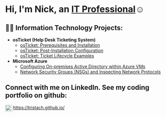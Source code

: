<h1>Hi, I'm Nick, an <a href="https://linkedin.com/in/Josh">IT Professional</a>☺</h1>

<h2>👨‍💻 Information Technology Projects:</h2>

- <b>osTicket (Help Desk Ticketing System)</b>
  - [osTicket: Prerequisites and Installation](https://github.com/tristach/osTicket.prereq/blob/main/README.md)
  - [osTicket: Post-Installation Configuration](https://github.com/tristach/osTicket.Post.Config)
  - [osTicket: Ticket Lifecycle Examples](https://github.com/tristach/Ticket.Lifecycle.Examples/blob/main/README.md)
- <b>Microsoft Azure</b>
  - [Configuring On-premises Active Directory within Azure VMs](https://github.com/tristach/Active.Directory.Azure.VMs/blob/main/README.md)
  - [Network Security Groups (NSGs) and Inspecting Network Protocols](https://github.com/tristach/Azure.Network.Protocols/blob/main/README.md)

<h2>Connect with me on LinkedIn.  See my coding portfolio on github:</h2>


[<img align="left" alt="Josh | LinkedIn" width="22px" src="https://cdn.jsdelivr.net/npm/simple-icons@v3/icons/linkedin.svg" />][linkedin]



[linkedin]: https://www.linkedin.com/in/nick-stach?lipi=urn%3Ali%3Apage%3Ad_flagship3_profile_view_base_contact_details%3B72I0SCqUQZ%2BdU4%2F%2BmKBKug%3D%3D

https://tristach.github.io/







